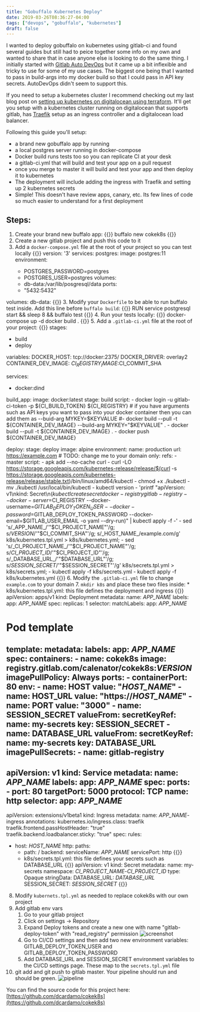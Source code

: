 ```yaml
---
title: "Gobuffalo Kubernetes Deploy"
date: 2019-03-26T08:36:27-04:00
tags: ["devops", "gobuffalo", "kubernetes"]
draft: false
---
```


I wanted to deploy gobuffalo on kubernetes using gitlab-ci and found several guides but still had to peice together some info on my own and wanted to share that in case anyone else is looking to do the same thing.   I initially started with [Gitlab Auto DevOps](https://docs.gitlab.com/ee/topics/autodevops/) but it came up a bit inflexible and tricky to use for some of my use cases.   The biggest one being that I wanted to pass in build-args into my docker build so that I could pass in API key secrets.  AutoDevOps didn't seem to support this.

If you need to setup a kubernetes cluster I recommend checking out my last blog post on [setting up kubernetes on digitalocean using terraform](/terraform-digitalocean-kubernetes).  It'll get you setup with a kubernetes cluster running on digitalocean that supports gitlab, has [Traefik](https://traefik.io) setup as an ingress controller and a digitalocean load balancer.

Following this guide you'll setup:

* a brand new gobuffalo app by running
* a local postgres server running in docker-compose
* Docker build runs tests too so you can replicate CI at your desk
* a gitlab-ci.yml that will build and test your app on a pull request
* once you merge to master it will build and test your app and then deploy it to kubernetes
* The deployment will include adding the ingress with Traefik and setting up 2 kubernetes secrets
* Simple!  This doesn't have review apps, canary, etc.  Its few lines of code so much easier to understand for a first deployment

## Steps:

1. Create your brand new buffalo app:
{{<highlight sh>}}
buffalo new cokek8s
{{</highlight>}}
2. Create a new gitlab project and push this code to it
3. Add a `docker-compose.yml` file at the root of your project so you can test locally
{{<highlight dockerfile>}}
version: '3'
services:
  postgres:
    image: postgres:11
    environment:
      - POSTGRES_PASSWORD=postgres
      - POSTGRES_USER=postgres
    volumes:
      - db-data:/var/lib/posgresql/data
    ports:
      - "5432:5432"

volumes:
  db-data:
{{</highlight>}}
3. Modify your `Dockerfile` to be able to run buffalo test inside.  Add this line before `buffalo build`:
{{<highlight dockerfile>}}
    RUN service postgresql start && sleep 8 && buffalo test
{{</highlight>}}
4. Run your tests locally:
{{<highlight shell>}}
    docker-compose up -d
    docker build .
{{</highlight>}}
5. Add a `.gitlab-ci.yml` file at the root of your project:
{{<highlight yml>}}
stages:
  - build
  - deploy

variables:
  DOCKER_HOST: tcp://docker:2375/
  DOCKER_DRIVER: overlay2
  CONTAINER_DEV_IMAGE: $CI_REGISTRY_IMAGE:$CI_COMMIT_SHA

services:
  - docker:dind

build_app:
  image: docker:latest
  stage: build
  script:
    - docker login -u gitlab-ci-token -p ${CI_BUILD_TOKEN} ${CI_REGISTRY}
    # if you have arguments such as API keys you want to pass into your docker container then you can add them as --buid-arg MYKEY=$KEYVALUE
    #- docker build --pull -t ${CONTAINER_DEV_IMAGE} --build-arg MYKEY="$KEYVALUE" .
    - docker build --pull -t ${CONTAINER_DEV_IMAGE} .
    - docker push ${CONTAINER_DEV_IMAGE}

deploy:
  stage: deploy
  image: alpine
  environment:
    name: production
    url: https://example.com   # TODO: change me to your domain
  only:
    refs:
      - master
  script:
    - apk add --no-cache curl
    - curl -LO https://storage.googleapis.com/kubernetes-release/release/$(curl -s https://storage.googleapis.com/kubernetes-release/release/stable.txt)/bin/linux/amd64/kubectl
    - chmod +x ./kubectl
    - mv ./kubectl /usr/local/bin/kubectl
    - kubectl version
    - 'printf "apiVersion: v1\nkind: Secret\n$(kubectl create secret docker-registry gitlab-registry --docker-server=$CI_REGISTRY --docker-username=$GITLAB_DEPLOY_TOKEN_USER --docker-password=$GITLAB_DEPLOY_TOKEN_PASSWORD --docker-email=$GITLAB_USER_EMAIL -o yaml --dry-run)" | kubectl apply -f -'
    - sed 's/_APP_NAME_/'"$CI_PROJECT_NAME"'/g; s/_VERSION_/'"$CI_COMMIT_SHA"'/g; s/_HOST_NAME_/example.com/g' k8s/kubernetes.tpl.yml > k8s/kubernetes.yml;
    - sed 's/_CI_PROJECT_NAME_/'"$CI_PROJECT_NAME"'/g; s/_CI_PROJECT_ID_/'"$CI_PROJECT_ID"'/g; s/_DATABASE_URL_/'"$DATABASE_URL"'/g; s/_SESSION_SECRET_/'"$SESSION_SECRET"'/g' k8s/secrets.tpl.yml > k8s/secrets.yml;
    - kubectl apply -f k8s/secrets.yml
    - kubectl apply -f k8s/kubernetes.yml
{{</highlight>}}
6.  Modify the `.gitlab-ci.yml` file to change `example.com` to your domain
7.  `mkdir k8s` and place these two files inside:
    * k8s/kubernetes.tpl.yml: this file defines the deployment and ingress
    {{<highlight yml>}}
apiVersion: apps/v1
kind: Deployment
metadata:
  name: _APP_NAME_
  labels:
    app: _APP_NAME_
spec:
  replicas: 1
  selector:
    matchLabels:
      app: _APP_NAME_

  # Pod template
  template:
    metadata:
      labels:
        app: _APP_NAME_
    spec:
      containers:
        - name: cokek8s
          image: registry.gitlab.com/calenator/cokek8s:_VERSION_
          imagePullPolicy: Always
          ports:
            - containerPort: 80
          env:
            - name: HOST
              value: "_HOST_NAME_"
            - name: HOST_URL
              value: "https://_HOST_NAME_"
            - name: PORT
              value: "3000"
            - name: SESSION_SECRET
              valueFrom:
                secretKeyRef:
                  name: my-secrets
                  key: SESSION_SECRET
            - name: DATABASE_URL
              valueFrom:
                secretKeyRef:
                  name: my-secrets
                  key: DATABASE_URL
      imagePullSecrets:
        - name: gitlab-registry
---
apiVersion: v1
kind: Service
metadata:
  name: _APP_NAME_
  labels:
    app: _APP_NAME_
spec:
  ports:
    - port: 80
      targetPort: 5000
      protocol: TCP
      name: http
  selector:
      app: _APP_NAME_
---
apiVersion: extensions/v1beta1
kind: Ingress
metadata:
  name: _APP_NAME_-ingress
  annotations:
    kubernetes.io/ingress.class: traefik
    traefik.frontend.passHostHeader: "true"
    traefik.backend.loadbalancer.sticky: "true"
spec:
  rules:
  - host: _HOST_NAME_
    http:
      paths:
      - path: /
        backend:
          serviceName: _APP_NAME_
          servicePort: http
    {{</highlight>}}
    * k8s/secrets.tpl.yml: this file defines your secrets such as DATABASE_URL
    {{<highlight yml>}}
apiVersion: v1
kind: Secret
metadata:
  name: my-secrets
  namespace: _CI_PROJECT_NAME_-_CI_PROJECT_ID_
type: Opaque
stringData:
  DATABASE_URL: _DATABASE_URL_
  SESSION_SECRET: _SESSION_SECRET_
    {{</highlight>}}
8.  Modify `kubernets.tpl.yml` as needed to replace cokek8s with our own project
9. Add gitlab env vars
    1.  Go to your gitlab project
    2.  Click on settings -> Repository
    3.  Expand Deploy tokens and create a new one with name "gitlab-deploy-token" with "read_registry" permission ![screenshot](/img/gobuffalo-gitlab-kubernetes-deploy/gobuffalo-gitlab-kubernetes-deploy1.png)
    4.  Go to CI/CD settings and then add two new environment variables:  GITLAB_DEPLOY_TOKEN_USER and GITLAB_DEPLOY_TOKEN_PASSWORD
    5.  Add DATABASE_URL and SESSION_SECRET environment variables to the CI/CD settings page.  These map to the `secrets.tpl.yml` file
10. git add and git push to gitlab master.  Your pipeline should run and should be green. ![pipeline](/img/gobuffalo-gitlab-kubernetes-deploy/pipeline.png)


You can find the source code for this project here: [https://github.com/dcardamo/cokek8s](https://github.com/dcardamo/cokek8s)
